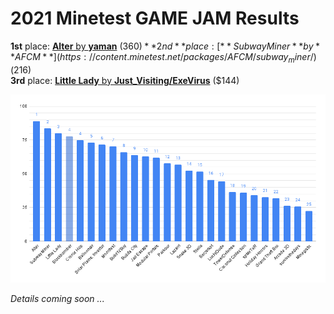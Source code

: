 # 2021 Minetest GAME JAM Results

**1st** place: [**Alter** by **yaman**](https://content.minetest.net/packages/yaman/alter/) ($360)  
**2nd** place: [**Subway Miner** by **AFCM**](https://content.minetest.net/packages/AFCM/subway_miner/) ($216)  
**3rd** place: [**Little Lady** by **Just_Visiting/ExeVirus**](https://content.minetest.net/packages/Just_Visiting/littlelady/) ($144)  

![results.png](results.png)

_Details coming soon ..._

